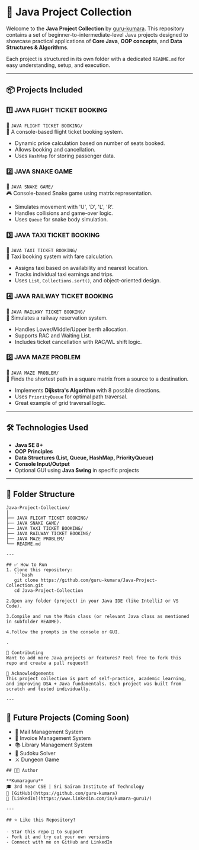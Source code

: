 
# 🚀 Java Project Collection

Welcome to the **Java Project Collection** by [guru-kumara](https://github.com/guru-kumara). This repository contains a set of beginner-to-intermediate-level Java projects designed to showcase practical applications of **Core Java**, **OOP concepts**, and **Data Structures & Algorithms**.

Each project is structured in its own folder with a dedicated `README.md` for easy understanding, setup, and execution.

---

## 📦 Projects Included

### 1️⃣ JAVA FLIGHT TICKET BOOKING
📁 `JAVA FLIGHT TICKET BOOKING/`  
🎯 A console-based flight ticket booking system.
- Dynamic price calculation based on number of seats booked.
- Allows booking and cancellation.
- Uses `HashMap` for storing passenger data.

### 2️⃣ JAVA SNAKE GAME
📁 `JAVA SNAKE GAME/`  
🎮 Console-based Snake game using matrix representation.
- Simulates movement with 'U', 'D', 'L', 'R'.
- Handles collisions and game-over logic.
- Uses `Queue` for snake body simulation.

### 3️⃣ JAVA TAXI TICKET BOOKING
📁 `JAVA TAXI TICKET BOOKING/`  
🚖 Taxi booking system with fare calculation.
- Assigns taxi based on availability and nearest location.
- Tracks individual taxi earnings and trips.
- Uses `List`, `Collections.sort()`, and object-oriented design.

### 4️⃣ JAVA RAILWAY TICKET BOOKING
📁 `JAVA RAILWAY TICKET BOOKING/`  
🚆 Simulates a railway reservation system.
- Handles Lower/Middle/Upper berth allocation.
- Supports RAC and Waiting List.
- Includes ticket cancellation with RAC/WL shift logic.

### 5️⃣ JAVA MAZE PROBLEM
📁 `JAVA MAZE PROBLEM/`  
🧩 Finds the shortest path in a square matrix from a source to a destination.
- Implements **Dijkstra's Algorithm** with 8 possible directions.
- Uses `PriorityQueue` for optimal path traversal.
- Great example of grid traversal logic.

---

## 🛠 Technologies Used
- **Java SE 8+**
- **OOP Principles**
- **Data Structures (List, Queue, HashMap, PriorityQueue)**
- **Console Input/Output**
- Optional GUI using **Java Swing** in specific projects

---

## 📁 Folder Structure
```
Java-Project-Collection/
│
├── JAVA FLIGHT TICKET BOOKING/
├── JAVA SNAKE GAME/
├── JAVA TAXI TICKET BOOKING/
├── JAVA RAILWAY TICKET BOOKING/
├── JAVA MAZE PROBLEM/
└── README.md

---

## ✅ How to Run
1. Clone this repository:
   ```bash
   git clone https://github.com/guru-kumara/Java-Project-Collection.git
   cd Java-Project-Collection

2.Open any folder (project) in your Java IDE (like IntelliJ or VS Code).

3.Compile and run the Main class (or relevant Java class as mentioned in subfolder README).

4.Follow the prompts in the console or GUI.

.

📌 Contributing
Want to add more Java projects or features? Feel free to fork this repo and create a pull request!

🙌 Acknowledgements
This project collection is part of self-practice, academic learning, and improving DSA + Java fundamentals. Each project was built from scratch and tested individually.

---

```
## 🔮 Future Projects (Coming Soon)
- 📧 Mail Management System
- 🧾 Invoice Management System
- 📚 Library Management System
- 🧩 Sudoku Solver
- ⚔️ Dungeon Game

```
## 👨‍💻 Author

**Kumaraguru**  
🎓 3rd Year CSE | Sri Sairam Institute of Technology  
🔗 [GitHub](https://github.com/guru-kumara)  
🔗 [LinkedIn](https://www.linkedin.com/in/kumara-guru1/)

---

## ⭐ Like this Repository?

- Star this repo 🌟 to support
- Fork it and try out your own versions
- Connect with me on GitHub and LinkedIn
